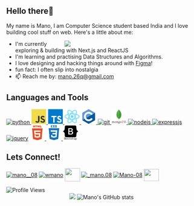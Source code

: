 <!--![mano](https://user-images.githubusercontent.com/95289188/183422369-29bed8ea-b650-4514-91fa-8507fb8ee013.png) 

<div align="center">
    <img alt="Profile Views" src="https://komarev.com/ghpvc/?username=Mano-08&color=orange&label=Profile+Views" />
    <img alt="LinkedIn" src="https://img.shields.io/badge/-Mano-blue?style=flat-square&logo=Linkedin&logoColor=white&link=https://www.linkedin.com/in/wmano/)](https://www.linkedin.com/in/wmano/" />
</div>-->

## Hello there👋


My name is Mano, I am Computer Science student based India and I love building cool stuff on web. Here's a little about me:

<img align="right" width="350" src="https://cdn.dribbble.com/users/3859528/screenshots/9164402/media/730597676ca0663238bb350aed97f848.gif">

- I'm currently exploring & building with Next.js and ReactJS
- I'm learning and practising Data Structures and Algorithms.
- I love designing and hacking things around with <a href="https://www.figma.com/file/qoeuXAfMn3gjpf5b11oMod/My-UI-Designs">Figma</a>!
- fun fact: I often slip into nostalgia
- 📫 Reach me by: [mano.26q@gmail.com](mailto:mano.26q@gmail.com)

## Languages and Tools

<p align="left"> 
    <a href="https://www.python.org" target="_blank"> <img src="https://upload.wikimedia.org/wikipedia/commons/thumb/c/c3/Python-logo-notext.svg/2048px-Python-logo-notext.svg.png" alt="python" width="40" height="40"/> </a>
    <a href="https://developer.mozilla.org/en-US/docs/Web/JavaScript" target="_blank"> <img src="https://raw.githubusercontent.com/devicons/devicon/master/icons/javascript/javascript-original.svg" alt="JavaScript" width="40" height="40"/> </a>
    <a href="https://www.typescriptlang.org/" target="_blank"> <img src="https://github.com/devicons/devicon/blob/master/icons/typescript/typescript-original.svg" alt="typescript" width="40" height="40"/> </a>
    <a href="https://reactjs.org/" target="_blank"> <img src="https://github.com/devicons/devicon/blob/master/icons/react/react-original.svg" alt="reactjs" width="40" height="40"/> </a>
    <a href="https://www.cprogramming.com/" target="_blank"> <img src="https://raw.githubusercontent.com/devicons/devicon/master/icons/c/c-original.svg" alt="C language" width="40" height="40"/> </a>
    <a href="https://git-scm.com/" target="_blank"> <img src="https://www.vectorlogo.zone/logos/git-scm/git-scm-icon.svg" alt="git" width="40" height="40"/> </a>
    <a href="https://www.mongodb.com/" target="_blank"> <img src="https://raw.githubusercontent.com/devicons/devicon/master/icons/mongodb/mongodb-original-wordmark.svg" alt="mongodb" width="40" height="40"/> </a>
    <a href="https://nodejs.org/en/" target="_blank"> <img src="https://user-images.githubusercontent.com/95289188/196027039-62b6387f-9204-46c8-82f3-69aaebee4127.svg" alt="nodejs" width="40" height="40"/> </a>
    <a href="https://expressjs.com/" target="_blank"> <img src="https://user-images.githubusercontent.com/95289188/196027259-6c291730-bde2-4917-a0fc-61b664133361.jpg" alt="expressjs" height="40" /> </a>
    <a href="https://jquery.com/" target="_blank"> <img src="https://user-images.githubusercontent.com/95289188/196027583-ae568c24-4277-4f54-a1e8-d675a6d7f6d0.svg" alt="jquery" height="40" width="40"/></a>
    <a href="https://www.w3.org/html/" target="_blank"> <img src="https://raw.githubusercontent.com/devicons/devicon/master/icons/html5/html5-plain-wordmark.svg" alt="html5" width="40" height="40"/> </a>
    <a href="https://www.w3schools.com/css/" target="_blank"> <img src="https://raw.githubusercontent.com/devicons/devicon/master/icons/css3/css3-plain-wordmark.svg" alt="css3" width="40" height="40"/> </a>
    <a href="https://getbootstrap.com" target="_blank"> <img src="https://raw.githubusercontent.com/devicons/devicon/master/icons/bootstrap/bootstrap-plain-wordmark.svg" alt="bootstrap" width="40" height="40"/> </a>
</p>


## Lets Connect!

<p align="left">
    <a href="https://twitter.com/mano__08" target="blank"><img align="center" src="https://raw.githubusercontent.com/rahuldkjain/github-profile-readme-generator/master/src/images/icons/Social/twitter.svg" alt="mano__08" height="30" width="40" /></a>
    <a href="https://www.linkedin.com/in/wmano" target="blank"><img align="center" src="https://raw.githubusercontent.com/rahuldkjain/github-profile-readme-generator/master/src/images/icons/Social/linked-in-alt.svg" alt="wmano" height="30" width="40" /></a>
    <a href="mailto:mano.26q@gmail.com" target="blank"><img align="center" src="https://user-images.githubusercontent.com/95289188/183304380-42ea1bad-4cd0-479f-87a2-35e1321d3927.svg" height="35" width="40" /></a>
    <a href="https://instagram.com/_mano.08" target="blank"><img align="center" src="https://raw.githubusercontent.com/rahuldkjain/github-profile-readme-generator/master/src/images/icons/Social/instagram.svg" alt="_mano.08" height="30" width="40" /></a>
    <a href="https://leetcode.com/Mano-08" target="blank"><img align="center" src="https://raw.githubusercontent.com/rahuldkjain/github-profile-readme-generator/master/src/images/icons/Social/leet-code.svg" alt="Mano-08" height="30" width="40" /></a>
    <a href="https://discord.gg/Mano(he/him)#3113" target="blank"><img align="center" src="https://raw.githubusercontent.com/rahuldkjain/github-profile-readme-generator/master/src/images/icons/Social/discord.svg" height="32" width="40" /></a>
</p>

<img alt="Profile Views" src="https://komarev.com/ghpvc/?username=Mano-08&color=brightgreen&label=Profile+Views" />

<div align="center">
  <a href="https://holopin.io/mano26"><img src="https://holopin.me/@mano26" /></a>
  <img alt="Mano's GitHub stats" src="https://github-readme-stats.vercel.app/api?username=Mano-08&theme=chartreuse-dark&show_icons=true)](https://github.com/Mano-08/github-readme-stats" />
</div>
